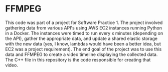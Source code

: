 # FFMPEG

This code was part of a project for Software Practice 1. The project involved gathering data from various API's using AWS EC2 instances running Python in a Docker. The instances were timed to run every x minutes (depending on the API), gather the appropriate data, and update a shared elastic storage with the new data (yes, I know, lambdas would have been a better idea, but EC2 was a project requirement). The end goal of the project was to use this data and FFMPEG to create a video timeline displaying the collected data. The C++ file in this repository is the code responsible for creating that video.

